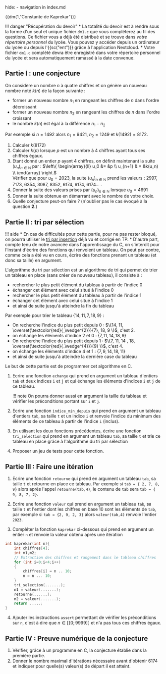 hide: - navigation  in index.md

{{dm(1,"Constante de Kaprekar")}} 

!!! danger "Récupération du devoir"
    * La totalité du devoir est à rendre sous la forme d'un seul et unique fichier `dm1.c` que vous compléterez au fil des questions. Ce fichier vous a déjà été distribué et se trouve dans *votre répertoire personnel* du lycée. Vous pouvez y  accéder depuis un ordinateur du lycée ou depuis l'{{sc("ent")}} grâce à  l'application Nextcloud.
    * Votre fichier `dm1.c` complété devra être enregistré dans votre répertoire personnel du lycée et sera automatiquement ramassé à la date convenue.


## Partie I : une conjecture

On considère un nombre $n$ à quatre chiffres et on génère un nouveau nombre noté $k(n)$ de la façon suivante :

* former un nouveau nombre $n_1$ en rangeant les chiffres de $n$ dans l'ordre décroissant
* former un nouveau nombre $n_2$ en rangeant les chiffres de $n$ dans l'ordre croissant
* le nombre $k(n)$ est égal à la différence $n_1-n_2$

Par exemple si $n = 1492$ alors $n_1 = 9421$, $n_2 = 1249$ et  $k(1492) = 8172$.

1. Calculer $k(8172)$
2. Calculer $k(p)$ lorsque $p$ est un nombre à 4 chiffres ayant tous ses chiffres égaux.
3. Etant donné un entier $p$ ayant 4 chiffres, on définit maintenant la suite $(u_n)_{n \in \mathbb{N}}$ par :
$\left\{ \begin{array}{ll} u_0 &= &p \\ u_{n+1} & = &k(u_n) \\ \end{array} \right.$  
Vérifier que pour $u_0 = 2023$, la suite $(u_n)_{n \in \mathbb{N}}$ prend les valeurs : $2997$, $7173$, $6354$, $3087$, $8352$, $6174$, $6174$, $6174 \dots$ . 
4. Donner la suite des valeurs prises par $(u_n)_{n \in \mathbb{N}}$ lorsque $u_0 = 4691$ 
5. Donner la suite obtenue en démarrant avec le nombre de votre choix.
6. Quelle conjecture peut-on faire ? (n'oublier pas le cas évoqué à la question **2.**)

## Partie II : tri par sélection


!!! aide 
     * En cas de difficultés pour cette partie, pour ne pas rester bloqué, on pourra utiliser le [tri par insertion](https://fabricenativel.github.io/cpge-info/mp2i/introC/#exercice-11-tri-par-insertion) déjà vu et corrigé en TP.
     * D'autre part, compte tenu de notre avancée dans l'apprentissage du C, on s'interdit pour l'instant d'écrire des fonctions qui renvoient un tableau. On peut par contre, comme cela a été vu en cours, écrire des fonctions prenant un tableau (et donc sa taille) en argument.
    

L'algorithme du tri par sélection est un algorithme de tri qui permet de trier un tableau en place (sans créer de nouveau tableau), il consiste à :

* rechercher le plus petit élément du tableau à partir de l'indice 0
* échanger cet élément avec celui situé à l'indice 0
* rechercher le plus petit élément du tableau à partir de l'indice 1
* échanger cet élément avec celui situé à l'indice 1
* et ainsi de suite jusqu'à atteindre la fin du tableau

Par exemple pour trier le tableau $\{14, 11, 7, 18, 9\}$ :

* On recherche l'indice du plus petit depuis 0 : $\{14, 11, \overset{\textcolor{red}{_\wedge^{2}}}{7}, 18, 9 \}$, c'est $2$.
* on échange les éléments d'indice 2 et 0 : $\{7,11,14,18,9\}$
* On recherche l'indice du plus petit depuis 1 : $\{7, 11, 14 , 18, \overset{\textcolor{red}{_\wedge^{4}}}{9} \}$, c'est $4$.
* on échange les éléments d'indice 4 et 1 : $\{7,9,14,18,11\}$
* et ainsi de suite jusqu'à atteindre la dernière case du tableau

Le but de cette partie est de programmer cet algorithme en C.

1. Ecrire une fonction `echange` qui prend en argument un tableau d'entiers `tab` et deux indices `i` et `j` et qui échange les éléments d'indices `i` et `j` de ce tableau.

    !!! note
        On pourra donner aussi en argument la taille du tableau et vérifier les préconditions portant sur `i` et `j`.

2. Ecrire une fonction `indice_min_depuis` qui prend en argument un tableau d'entiers `tab`, sa taille `t` et un indice `i` et renvoie l'indice du minimum des éléments de ce tableau à partir de l'indice `i` (inclus).

3. En utilisant les deux fonctions précédentes, écrire une fonction `tri_selection` qui prend en argument un tableau `tab`, sa taille `t` et trie ce tableau en place grâce à l'algorithme du tri par sélection

4. Proposer un jeu de tests pour cette fonction.

## Partie III : Faire une itération

1. Ecrire une fonction `retourne` qui prend en argument un tableau `tab`, sa taille `t` et retourne en place ce tableau. Par exemple si `tab = { 2, 7, 8, 9}` alors après l'appel `retourne(tab,4)`, le contenu de `tab` sera `tab = { 9, 8, 7, 2}`.

2. Ecrire une fonction `valeur` qui prend en argument un tableau `tab`, sa taille `t` et l'entier dont les chiffres en base 10 sont les éléments de `tab`, par exemple si `tab = {2, 0, 2, 3}` alors `valeur(tab,4)` renvoie l'entier `2023`.

3. Compléter la fonction `kaprekar` ci-dessous qui prend en argument un entier `n` et renvoie la valeur obtenu après une itération 
``` c
int kaprekar(int n){
    int chiffres[4];
    int m1,m2;
    // Extraction des chiffres et rangement dans le tableau chiffres
    for (int i=0;i<4;i++)
    {
        chiffres[i] = n .. 10;
        n = n ... 10;
    }
    tri_selection(.......);
    n1 = valeur(.......);
    retourne(......);
    n2 = valeur(.......);
    return .....;
}
```

4. Ajouter les instructions `assert` permettant de vérifier les préconditions  sur `n`, c'est à dire que $n \in \left[\!\left[0;9999\right]\!\right]$ et n'a pas tous ces chiffres égaux.

## Partie IV : Preuve numérique de la conjecture

1. Vérifier, grâce à un programme en C, la conjecture établie dans la première partie.
2. Donner le nombre maximal d'itérations nécessaire avant d'obtenir $6174$ et indiquer pour quelle(s) valeur(s) de départ il est atteint.
